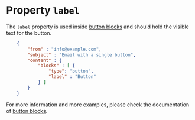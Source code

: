 # Property `label`

The `label` property is used inside [button blocks](copernica-docs:ResponsiveEmail/json/block-button)
and should hold the visible text for the button.


````json
    {
        "from" : "info@example.com",
        "subject" : "Email with a single button",
        "content" : {
            "blocks" : [ {
                "type": "button",
                "label" : "Button"
            } ]
        }
    }
````


For more information and more examples, please check the documentation
of [button blocks](copernica-docs:ResponsiveEmail/json/block-button).